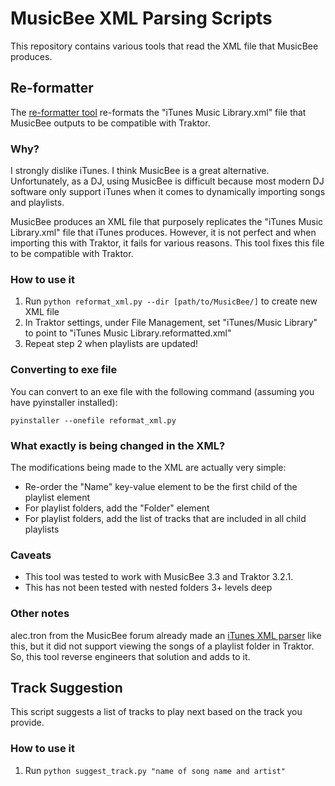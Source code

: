 # MusicBee XML Parsing Scripts
This repository contains various tools that read the XML file that MusicBee produces.

## Re-formatter
The [re-formatter tool](https://github.com/jpecht/musicbee-xml-scripts/tree/master/reformat-xml) re-formats the "iTunes Music Library.xml" file that MusicBee outputs to be compatible with Traktor.

### Why?
I strongly dislike iTunes. I think MusicBee is a great alternative. Unfortunately, as a DJ, using MusicBee is difficult because most modern DJ software only support iTunes when it comes to dynamically importing songs and playlists.

MusicBee produces an XML file that purposely replicates the "iTunes Music Library.xml" file that iTunes produces. However, it is not perfect and when importing this with Traktor, it fails for various reasons. This tool fixes this file to be compatible with Traktor.

### How to use it
1. Run `python reformat_xml.py --dir [path/to/MusicBee/]` to create new XML file
2. In Traktor settings, under File Management, set "iTunes/Music Library" to point to "iTunes Music Library.reformatted.xml"
3. Repeat step 2 when playlists are updated!

### Converting to exe file
You can convert to an exe file with the following command (assuming you have pyinstaller installed):
```
pyinstaller --onefile reformat_xml.py
```

### What exactly is being changed in the XML?
The modifications being made to the XML are actually very simple:
- Re-order the "Name" key-value element to be the first child of the playlist element
- For playlist folders, add the "Folder" element
- For playlist folders, add the list of tracks that are included in all child playlists

### Caveats
- This tool was tested to work with MusicBee 3.3 and Traktor 3.2.1.
- This has not been tested with nested folders 3+ levels deep

### Other notes
alec.tron from the MusicBee forum already made an [iTunes XML parser](https://getmusicbee.com/forum/index.php?topic=25608.0) like this, but it did not support viewing the songs of a playlist folder in Traktor. So, this tool reverse engineers that solution and adds to it.

## Track Suggestion
This script suggests a list of tracks to play next based on the track you provide.

### How to use it
1. Run `python suggest_track.py "name of song name and artist"`

